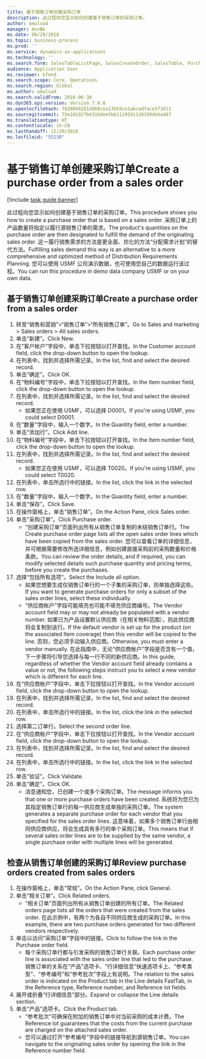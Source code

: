```yaml
---
title: 基于销售订单创建采购订单
description: 此过程向您显示如何创建基于销售订单的采购订单。
author: omulvad
manager: AnnBe
ms.date: 08/29/2018
ms.topic: business-process
ms.prod: ''
ms.service: dynamics-ax-applications
ms.technology: ''
ms.search.form: SalesTableListPage, SalesCreateOrder, SalesTable, PurchCreateFromSalesOrder, VendAccountItemLookup, SalesTableReferences, PurchTable
audience: Application User
ms.reviewer: kfend
ms.search.scope: Core, Operations
ms.search.region: Global
ms.author: omulvad
ms.search.validFrom: 2016-06-30
ms.dyn365.ops.version: Version 7.0.0
ms.openlocfilehash: f8280d4261dd68cea13b59ce1abcadface3f3d11
ms.sourcegitcommit: 73e10192fb6318dee5bb1129591120199de6a487
ms.translationtype: HT
ms.contentlocale: zh-CN
ms.lasthandoff: 12/20/2018
ms.locfileid: "55238"
---
```

# <a name="create-a-purchase-order-from-a-sales-order"></a><span data-ttu-id="eef3c-103">基于销售订单创建采购订单</span><span class="sxs-lookup"><span data-stu-id="eef3c-103">Create a purchase order from a sales order</span></span>

[!include [task guide banner](../../includes/task-guide-banner.md)]

<span data-ttu-id="eef3c-104">此过程向您显示如何创建基于销售订单的采购订单。</span><span class="sxs-lookup"><span data-stu-id="eef3c-104">This procedure shows you how to create a purchase order that is based on a sales order.</span></span> <span data-ttu-id="eef3c-105">采购订单上的产品数量将指定以履行源销售订单的需求。</span><span class="sxs-lookup"><span data-stu-id="eef3c-105">The product's quantities on the purchase order are then designated to fulfill the demand of the originating sales order.</span></span> <span data-ttu-id="eef3c-106">这一履行销售需求的方法是更全面、优化的方法“分配需求计划”的替代方法。</span><span class="sxs-lookup"><span data-stu-id="eef3c-106">Fulfilling sales demand this way is an alternative to a more comprehensive and optimized method of Distribution Requirements Planning.</span></span> <span data-ttu-id="eef3c-107">您可以使用 USMF 公司演示数据，也可使用您自己的数据运行该过程。</span><span class="sxs-lookup"><span data-stu-id="eef3c-107">You can run this procedure in demo data company USMF or on your own data.</span></span>


## <a name="create-a-purchase-order-from-a-sales-order"></a><span data-ttu-id="eef3c-108">基于销售订单创建采购订单</span><span class="sxs-lookup"><span data-stu-id="eef3c-108">Create a purchase order from a sales order</span></span>
1. <span data-ttu-id="eef3c-109">转至“销售和营销”>“销售订单”>“所有销售订单”。</span><span class="sxs-lookup"><span data-stu-id="eef3c-109">Go to Sales and marketing > Sales orders > All sales orders.</span></span>
2. <span data-ttu-id="eef3c-110">单击“新建”。</span><span class="sxs-lookup"><span data-stu-id="eef3c-110">Click New.</span></span>
3. <span data-ttu-id="eef3c-111">在“客户帐户”字段中，单击下拉按钮以打开查找。</span><span class="sxs-lookup"><span data-stu-id="eef3c-111">In the Customer account field, click the drop-down button to open the lookup.</span></span>
4. <span data-ttu-id="eef3c-112">在列表中，找到并选择所需记录。</span><span class="sxs-lookup"><span data-stu-id="eef3c-112">In the list, find and select the desired record.</span></span>
5. <span data-ttu-id="eef3c-113">单击“确定”。</span><span class="sxs-lookup"><span data-stu-id="eef3c-113">Click OK.</span></span>
6. <span data-ttu-id="eef3c-114">在“物料编号”字段中，单击下拉按钮以打开查找。</span><span class="sxs-lookup"><span data-stu-id="eef3c-114">In the Item number field, click the drop-down button to open the lookup.</span></span>
7. <span data-ttu-id="eef3c-115">在列表中，找到并选择所需记录。</span><span class="sxs-lookup"><span data-stu-id="eef3c-115">In the list, find and select the desired record.</span></span>
    * <span data-ttu-id="eef3c-116">如果您正在使用 USMF，可以选择 D0001。</span><span class="sxs-lookup"><span data-stu-id="eef3c-116">If you're using USMF, you could select D0001.</span></span>  
8. <span data-ttu-id="eef3c-117">在“数量”字段中，输入一个数字。</span><span class="sxs-lookup"><span data-stu-id="eef3c-117">In the Quantity field, enter a number.</span></span>
9. <span data-ttu-id="eef3c-118">单击“添加行”。</span><span class="sxs-lookup"><span data-stu-id="eef3c-118">Click Add line.</span></span>
10. <span data-ttu-id="eef3c-119">在“物料编号”字段中，单击下拉按钮以打开查找。</span><span class="sxs-lookup"><span data-stu-id="eef3c-119">In the Item number field, click the drop-down button to open the lookup.</span></span>
11. <span data-ttu-id="eef3c-120">在列表中，找到并选择所需记录。</span><span class="sxs-lookup"><span data-stu-id="eef3c-120">In the list, find and select the desired record.</span></span>
    * <span data-ttu-id="eef3c-121">如果您正在使用 USMF，可以选择 T0020。</span><span class="sxs-lookup"><span data-stu-id="eef3c-121">If you're using USMF, you could select T0020.</span></span>  
12. <span data-ttu-id="eef3c-122">在列表中，单击所选行中的链接。</span><span class="sxs-lookup"><span data-stu-id="eef3c-122">In the list, click the link in the selected row.</span></span>
13. <span data-ttu-id="eef3c-123">在“数量”字段中，输入一个数字。</span><span class="sxs-lookup"><span data-stu-id="eef3c-123">In the Quantity field, enter a number.</span></span>
14. <span data-ttu-id="eef3c-124">单击“保存”。</span><span class="sxs-lookup"><span data-stu-id="eef3c-124">Click Save.</span></span>
15. <span data-ttu-id="eef3c-125">在操作窗格上，单击“销售订单”。</span><span class="sxs-lookup"><span data-stu-id="eef3c-125">On the Action Pane, click Sales order.</span></span>
16. <span data-ttu-id="eef3c-126">单击“采购订单”。</span><span class="sxs-lookup"><span data-stu-id="eef3c-126">Click Purchase order.</span></span>
    * <span data-ttu-id="eef3c-127">“创建采购订单”页面列出所有从销售订单复制的未结销售订单行。</span><span class="sxs-lookup"><span data-stu-id="eef3c-127">The Create purchase order page lists all the open sales order lines which have been copied from the sales order.</span></span> <span data-ttu-id="eef3c-128">您可以查看订单的详细信息，并可根据需要修改所选详细信息，例如创建直接采购前的采购数量和价格条款。</span><span class="sxs-lookup"><span data-stu-id="eef3c-128">You can review the order details, and if required, you can modify selected details such purchase quantity and pricing terms, before you create the purchases.</span></span>  
17. <span data-ttu-id="eef3c-129">选择“包括所有选项”。</span><span class="sxs-lookup"><span data-stu-id="eef3c-129">Select the Include all option.</span></span>
    * <span data-ttu-id="eef3c-130">如果您想要生成仅销售订单行的一个子集的采购订单，则单独选择这些。</span><span class="sxs-lookup"><span data-stu-id="eef3c-130">If you want to generate purchase orders for only a subset of the sales order lines, select these individually.</span></span>  
    * <span data-ttu-id="eef3c-131">“供应商帐户”字段可能填充也可能不填充供应商编号。</span><span class="sxs-lookup"><span data-stu-id="eef3c-131">The Vendor account field may or may not already be populated with a vendor number.</span></span> <span data-ttu-id="eef3c-132">如果已为产品设置默认供应商（在相关物料范围），则此供应商将会复制到该行。</span><span class="sxs-lookup"><span data-stu-id="eef3c-132">If the default vendor is set up for the product (on the associated Item coverage) then this vendor will be copied  to the line.</span></span> <span data-ttu-id="eef3c-133">否则，您必须手动输入供应商。</span><span class="sxs-lookup"><span data-stu-id="eef3c-133">Otherwise, you must enter a vendor manually.</span></span>  <span data-ttu-id="eef3c-134">在此指南中，无论“供应商帐户”字段是否含有一个值，下一步骤将引导您选择与每一行不同的新供应商。</span><span class="sxs-lookup"><span data-stu-id="eef3c-134">In this guide, regardless of whether the Vendor account field already contains a value or not, the following steps instruct you to select a new vendor which is different for each line.</span></span>  
18. <span data-ttu-id="eef3c-135">在“供应商帐户”字段中，单击下拉按钮以打开查找。</span><span class="sxs-lookup"><span data-stu-id="eef3c-135">In the Vendor account field, click the drop-down button to open the lookup.</span></span>
19. <span data-ttu-id="eef3c-136">在列表中，找到并选择所需记录。</span><span class="sxs-lookup"><span data-stu-id="eef3c-136">In the list, find and select the desired record.</span></span>
20. <span data-ttu-id="eef3c-137">在列表中，单击所选行中的链接。</span><span class="sxs-lookup"><span data-stu-id="eef3c-137">In the list, click the link in the selected row.</span></span>
21. <span data-ttu-id="eef3c-138">选择第二订单行。</span><span class="sxs-lookup"><span data-stu-id="eef3c-138">Select the second order line.</span></span>
22. <span data-ttu-id="eef3c-139">在“供应商帐户”字段中，单击下拉按钮以打开查找。</span><span class="sxs-lookup"><span data-stu-id="eef3c-139">In the Vendor account field, click the drop-down button to open the lookup.</span></span>
23. <span data-ttu-id="eef3c-140">在列表中，找到并选择所需记录。</span><span class="sxs-lookup"><span data-stu-id="eef3c-140">In the list, find and select the desired record.</span></span>
24. <span data-ttu-id="eef3c-141">在列表中，单击所选行中的链接。</span><span class="sxs-lookup"><span data-stu-id="eef3c-141">In the list, click the link in the selected row.</span></span>
25. <span data-ttu-id="eef3c-142">单击“验证”。</span><span class="sxs-lookup"><span data-stu-id="eef3c-142">Click Validate.</span></span>
26. <span data-ttu-id="eef3c-143">单击“确定”。</span><span class="sxs-lookup"><span data-stu-id="eef3c-143">Click OK.</span></span>
    * <span data-ttu-id="eef3c-144">消息通知您，已创建一个或多个采购订单。</span><span class="sxs-lookup"><span data-stu-id="eef3c-144">The message informs you that one or more purchase orders have been created.</span></span> <span data-ttu-id="eef3c-145">系统将为您已为其指定销售订单行的每一供应商生成单独的采购订单。</span><span class="sxs-lookup"><span data-stu-id="eef3c-145">The system generates a separate purchase order for each vendor that you specified for the sales order lines.</span></span> <span data-ttu-id="eef3c-146">这意味着，如果多个销售订单行由相同供应商供应，将会生成具有多行的单个采购订单。</span><span class="sxs-lookup"><span data-stu-id="eef3c-146">This means that if several sales order lines are to be supplied by the same vendor, a single purchase order with multiple lines will be generated.</span></span>  

## <a name="review-purchase-orders-created-from-sales-orders"></a><span data-ttu-id="eef3c-147">检查从销售订单创建的采购订单</span><span class="sxs-lookup"><span data-stu-id="eef3c-147">Review purchase orders created from sales orders</span></span>
1. <span data-ttu-id="eef3c-148">在操作窗格上，单击“常规”。</span><span class="sxs-lookup"><span data-stu-id="eef3c-148">On the Action Pane, click General.</span></span>
2. <span data-ttu-id="eef3c-149">单击“相关订单”。</span><span class="sxs-lookup"><span data-stu-id="eef3c-149">Click Related orders.</span></span>
    * <span data-ttu-id="eef3c-150">“相关订单”页面列出所有从销售订单创建的所有订单。</span><span class="sxs-lookup"><span data-stu-id="eef3c-150">The Related orders page lists all the orders that were created from the sales order.</span></span> <span data-ttu-id="eef3c-151">在此示例中，有两个为各自不同供应商生成的采购订单。</span><span class="sxs-lookup"><span data-stu-id="eef3c-151">In this example, there are two purchase orders generated for two different vendors respectively.</span></span>  
3. <span data-ttu-id="eef3c-152">单击以访问“采购订单”字段中的链接。</span><span class="sxs-lookup"><span data-stu-id="eef3c-152">Click to follow the link in the Purchase order field.</span></span>
    * <span data-ttu-id="eef3c-153">每个采购订单行都与引发采购的销售订单行关联。</span><span class="sxs-lookup"><span data-stu-id="eef3c-153">Each purchase order line is associated with the sales order line that led to the purchase.</span></span> <span data-ttu-id="eef3c-154">销售订单的关系在“产品”选项卡、“行详细信息”快速选项卡上、“参考类型”、“参考编号”和“参考批次”字段上有说明。</span><span class="sxs-lookup"><span data-stu-id="eef3c-154">The relation to the sales order is indicated on the Product tab in the Line details FastTab, in the Reference type, Reference number, and Reference lot fields.</span></span>  
4. <span data-ttu-id="eef3c-155">展开或折叠“行详细信息”部分。</span><span class="sxs-lookup"><span data-stu-id="eef3c-155">Expand or collapse the Line details section.</span></span>
5. <span data-ttu-id="eef3c-156">单击“产品”选项卡。</span><span class="sxs-lookup"><span data-stu-id="eef3c-156">Click the Product tab.</span></span>
    * <span data-ttu-id="eef3c-157">“参考批次”可确保在附加的销售订单中对当前采购的成本计费。</span><span class="sxs-lookup"><span data-stu-id="eef3c-157">The Reference lot guarantees that the costs from the current purchase are charged on the attached sales order.</span></span>  
    * <span data-ttu-id="eef3c-158">您可以通过打开“参考编号”字段中的链接导航到源销售订单。</span><span class="sxs-lookup"><span data-stu-id="eef3c-158">You can navigate to the originating sales order by opening the link in the Reference number field.</span></span>  

